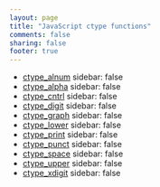 ```yaml
---
layout: page
title: "JavaScript ctype functions"
comments: false
sharing: false
footer: true
---
```

<!-- Generated by Rakefile:build -->

 - [ctype_alnum](/functions/ctype_alnum)
sidebar: false
 - [ctype_alpha](/functions/ctype_alpha)
sidebar: false
 - [ctype_cntrl](/functions/ctype_cntrl)
sidebar: false
 - [ctype_digit](/functions/ctype_digit)
sidebar: false
 - [ctype_graph](/functions/ctype_graph)
sidebar: false
 - [ctype_lower](/functions/ctype_lower)
sidebar: false
 - [ctype_print](/functions/ctype_print)
sidebar: false
 - [ctype_punct](/functions/ctype_punct)
sidebar: false
 - [ctype_space](/functions/ctype_space)
sidebar: false
 - [ctype_upper](/functions/ctype_upper)
sidebar: false
 - [ctype_xdigit](/functions/ctype_xdigit)
sidebar: false
